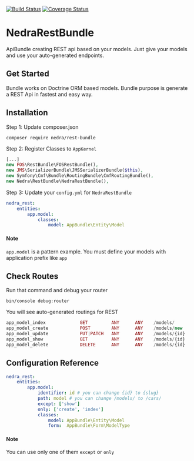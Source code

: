 [![Build Status](https://travis-ci.org/mertoksuz/RestBundle.svg?branch=master)](https://travis-ci.org/mertoksuz/RestBundle)
[![Coverage Status](https://coveralls.io/repos/github/mertoksuz/RestBundle/badge.svg?branch=master)](https://coveralls.io/github/mertoksuz/RestBundle?branch=master)
 
# NedraRestBundle

ApiBundle creating REST api based on your models. Just give your models and use your auto-generated endpoints.

## Get Started

Bundle works on Doctrine ORM based models. Bundle purpose is generate a REST Api in fastest and easy way.

## Installation

Step 1: Update composer.json

```
composer require nedra/rest-bundle
```

Step 2: Register Classes to `AppKernel`

```php
[...]
new FOS\RestBundle\FOSRestBundle(),
new JMS\SerializerBundle\JMSSerializerBundle($this),
new Symfony\Cmf\Bundle\RoutingBundle\CmfRoutingBundle(),
new Nedra\RestBundle\NedraRestBundle(),
```

Step 3: Update your `config.yml` for `NedraRestBundle`

```yml
nedra_rest:
    entities:
        app.model:
            classes:
                model: AppBundle\Entity\Model
```

#### Note
`app.model` is a pattern example. You must define your models with application prefix like `app`


## Check Routes

Run that command and debug your router
```
bin/console debug:router
```

You will see auto-generated routings for REST
```php 
app_model_index             GET         ANY      ANY    /models/                            
app_model_create            POST        ANY      ANY    /models/new                         
app_model_update            PUT|PATCH   ANY      ANY    /models/{id}                        
app_model_show              GET         ANY      ANY    /models/{id}                        
app_model_delete            DELETE      ANY      ANY    /models/{id} 
```


## Configuration Reference

```yml
nedra_rest:
    entities:
        app.model:
            identifier: id # you can change {id} to {slug}
            path: model # you can change /models/ to /cars/
            except: ['show']
            only: ['create', 'index']
            classes:
                model: AppBundle\Entity\Model
                form:  AppBundle\Form\ModelType
```

#### Note

You can use only one of them `except` or `only`
